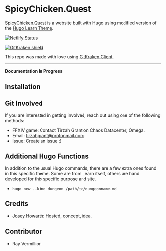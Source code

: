 # SpicyChicken.Quest
[SpicyChicken.Quest](https://spicychicken.quest) is a website built with Hugo using modified version of the [Hugo Learn Theme](https://github.com/matcornic/hugo-theme-learn). 


[![Netlify Status](https://api.netlify.com/api/v1/badges/bfdb8bad-e549-439c-a60b-0767bd2762e6/deploy-status)](https://app.netlify.com/sites/spicychicken/deploys)

[![GitKraken shield](https://img.shields.io/badge/GitKraken-Legendary%20Git%20Tools-teal?style=plastic&logo=gitkraken)](https://www.gitkraken.com/invite/rELPRTpS)

This repo was made with love using [GitKraken Client](https://www.gitkraken.com/invite/rELPRTpS). 

-----
**Documentation In Progress**
## Installation


## Git Involved
If you are interested in getting involved, reach out using one of the following methods:

* FFXIV game: Contact Tirzah Grant on Chaos Datacenter, Omega.
* Email: tirzahgrant@protonmail.com
* Issue: Create an issue ;)

## Additional Hugo Functions
In addition to the usual Hugo commands, there are a few extra ones found in this specific theme. Some are from Learn itself, others are hand developed for this specific purpose and site. 

* `hugo new --kind dungeon /path/to/dungeonname.md`


## Credits 
* [Josey Howarth](@SudoMistress): Hosted, concept, idea.

## Contributor
* Ray Vermillion

